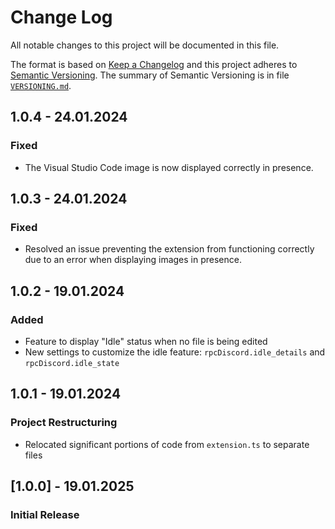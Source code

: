 # Change Log
All notable changes to this project will be documented in this file.

The format is based on [Keep a Changelog](http://keepachangelog.com/)
and this project adheres to [Semantic Versioning](http://semver.org/).
The summary of Semantic Versioning is in file [`VERSIONING.md`](./VERSIONING.md).

## 1.0.4 - 24.01.2024
### Fixed
- The Visual Studio Code image is now displayed correctly in presence.

## 1.0.3 - 24.01.2024
### Fixed
- Resolved an issue preventing the extension from functioning correctly due to an error when displaying images in presence.

## 1.0.2 - 19.01.2024
### Added
- Feature to display "Idle" status when no file is being edited
- New settings to customize the idle feature: `rpcDiscord.idle_details` and `rpcDiscord.idle_state`

## 1.0.1 - 19.01.2024
### Project Restructuring
- Relocated significant portions of code from `extension.ts` to separate files

## [1.0.0] - 19.01.2025
### Initial Release